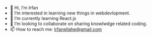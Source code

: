 - 👋 Hi, I’m Irfan
- 👀 I’m interested in learning new things in webdevlopment.
- 🌱 I’m currently learning React.js
- 💞️ I’m looking to collaborate on sharing knowlwdge related coding.
- 📫 How to reach me: Irfanellahe@gmail.com

<!---
IrfanBashir490/Irfanellahe@gmail.com is a ✨ special ✨ repository because its `README.md` (this file) appears on your GitHub profile.
You can click the Preview link to take a look at your changes.
--->
